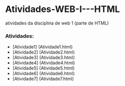 # Atividades-WEB-I---HTML
atividades da disciplina de web 1 (parte de HTML)

### Atividades:

- [Atividade1]  (Atividade1.html)
- [Atividade2]  (Atividade2.html)
- [Atividade3]  (Atividade3.html)
- [Atividade4]  (Atividade4.html)
- [Atividade5]  (Atividade5.html)
- [Atividade6]  (Atividade6.html)
- [Atividade7]  (Atividade7.html)
